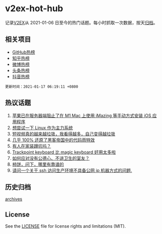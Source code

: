 # v2ex-hot-hub

 记录[V2EX](https://www.v2ex.com/)从 2021-01-06 日至今的热门话题。每小时抓取一次数据，按天[归档](archives)。
 
 ## 相关项目

- [GitHub热榜](https://github.com/lonnyzhang423/github-hot-hub)
- [知乎热榜](https://github.com/lonnyzhang423/zhihu-hot-hub)
- [微博热榜](https://github.com/lonnyzhang423/weibo-hot-hub)
- [头条热榜](https://github.com/lonnyzhang423/toutiao-hot-hub)
- [抖音热榜](https://github.com/lonnyzhang423/douyin-hot-hub)


 `更新时间：2021-01-17 06:19:11 +0800`

## 热议话题

1. [苹果已在服务器端阻止了在 M1 Mac 上使用 iMazing 等手动方式安装 iOS 应用程序](https://www.v2ex.com/t/745449)
1. [想尝试一下 Linux 作为主力系统](https://www.v2ex.com/t/745492)
1. [短视频真的越来越垃圾，我看得越多，自己变得越垃圾](https://www.v2ex.com/t/745432)
1. [几乎 100% 还原了黑客帝国中的代码雨特效](https://www.v2ex.com/t/745451)
1. [有人在家装蹲坑吗？](https://www.v2ex.com/t/745514)
1. [Trackpoint keyboard 比 magic keyboard 好用太多啦](https://www.v2ex.com/t/745481)
1. [如何应对没有公德心、不讲卫生的室友？](https://www.v2ex.com/t/745487)
1. [柿饼，问下，哪里有靠谱的](https://www.v2ex.com/t/745411)
1. [请问一个关于 ssh 访问生产环境不具备公网 ip 机器方式的问题.](https://www.v2ex.com/t/745462)

## 历史归档

[archives](archives)

## License

See the [LICENSE](LICENSE) file for license rights and limitations (MIT).
